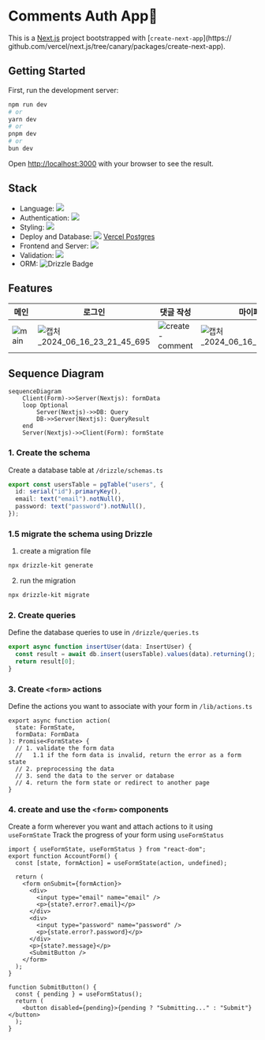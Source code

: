 # Comments Auth App💬

This is a [Next.js](https://nextjs.org/) project bootstrapped with [`create-next-app`](https://
github.com/vercel/next.js/tree/canary/packages/create-next-app).

## Getting Started

First, run the development server:

```bash
npm run dev
# or
yarn dev
# or
pnpm dev
# or
bun dev
```

Open [http://localhost:3000](http://localhost:3000) with your browser to see the result.

## Stack

- Language: <img src="https://img.shields.io/badge/TypeScript-007ACC?style=for-the-badge&logo=typescript&logoColor=white">
- Authentication: <img src="https://img.shields.io/badge/json%20web%20tokens-323330?style=for-the-badge&logo=json-web-tokens&logoColor=pink">
- Styling: <img src="https://img.shields.io/badge/tailwindcss-0F172A?&style=for-the-badge&logo=tailwindcss">
- Deploy and Database: <img src="https://img.shields.io/badge/Vercel-000000?style=for-the-badge&logo=vercel&logoColor=white"> [Vercel Postgres](https://vercel.com/docs/storage/vercel-postgres)
- Frontend and Server: <img src="https://img.shields.io/badge/next.js-000000?style=for-the-badge&logo=nextdotjs&logoColor=white">
- Validation: <img src="https://img.shields.io/badge/-Zod-3E67B1?style=for-the-badge&logo=zod&logoColor=white">
- ORM: <img src="https://img.shields.io/badge/Drizzle-C5F74F?logo=drizzle&logoColor=000&style=for-the-badge" alt="Drizzle Badge">

## Features

| 메인                                                                                                    | 로그인                                                                                                                          | 댓글 작성                                                                                                         | 마이페이지                                                                                                                      |
| ------------------------------------------------------------------------------------------------------- | ------------------------------------------------------------------------------------------------------------------------------- | ----------------------------------------------------------------------------------------------------------------- | ------------------------------------------------------------------------------------------------------------------------------- |
| ![main](https://github.com/qaws7791/next-auth-app/assets/56753677/4bfe1a45-9288-44a4-8c04-e2d5ef1751cf) | ![캡처_2024_06_16_23_21_45_695](https://github.com/qaws7791/next-auth-app/assets/56753677/f357bd7a-1b19-4138-b157-0ad646301f99) | ![create-comment](https://github.com/qaws7791/next-auth-app/assets/56753677/26b26625-6c75-4bf4-a058-056b767bafa0) | ![캡처_2024_06_16_23_22_56_174](https://github.com/qaws7791/next-auth-app/assets/56753677/a0fe1bde-97c4-47fd-8f81-198b569eb567) |

## Sequence Diagram

```mermaid
sequenceDiagram
    Client(Form)->>Server(Nextjs): formData
    loop Optional
        Server(Nextjs)->>DB: Query
        DB->>Server(Nextjs): QueryResult
    end
    Server(Nextjs)->>Client(Form): formState
```

### 1. Create the schema

Create a database table at `/drizzle/schemas.ts`

```typescript
export const usersTable = pgTable("users", {
  id: serial("id").primaryKey(),
  email: text("email").notNull(),
  password: text("password").notNull(),
});
```

### 1.5 migrate the schema using Drizzle

1. create a migration file

```bash
npx drizzle-kit generate
```

2. run the migration

```bash
npx drizzle-kit migrate
```

### 2. Create queries

Define the database queries to use in `/drizzle/queries.ts`

```typescript
export async function insertUser(data: InsertUser) {
  const result = await db.insert(usersTable).values(data).returning();
  return result[0];
}
```

### 3. Create `<form>` actions

Define the actions you want to associate with your form in `/lib/actions.ts`

```tsx
export async function action(
  state: FormState,
  formData: FormData
): Promise<FormState> {
  // 1. validate the form data
  //   1.1 if the form data is invalid, return the error as a form state
  // 2. preprocessing the data
  // 3. send the data to the server or database
  // 4. return the form state or redirect to another page
}
```

### 4. create and use the `<form>` components

Create a form wherever you want and attach actions to it using `useFormState` Track the progress of your form using `useFormStatus`

```tsx
import { useFormState, useFormStatus } from "react-dom";
export function AccountForm() {
  const [state, formAction] = useFormState(action, undefined);

  return (
    <form onSubmit={formAction}>
      <div>
        <input type="email" name="email" />
        <p>{state?.error?.email}</p>
      </div>
      <div>
        <input type="password" name="password" />
        <p>{state.error?.password}</p>
      </div>
      <p>{state?.message}</p>
      <SubmitButton />
    </form>
  );
}

function SubmitButton() {
  const { pending } = useFormStatus();
  return (
    <button disabled={pending}>{pending ? "Submitting..." : "Submit"}</button>
  );
}
```

